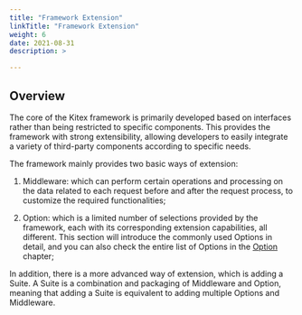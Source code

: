```yaml
---
title: "Framework Extension"
linkTitle: "Framework Extension"
weight: 6
date: 2021-08-31
description: >

---
```


## Overview

The core of the Kitex framework is primarily developed based on interfaces rather than being restricted to specific components. This provides the framework with strong extensibility, allowing developers to easily integrate a variety of third-party components according to specific needs.

The framework mainly provides two basic ways of extension:

1. Middleware: which can perform certain operations and processing on the data related to each request before and after the request process, to customize the required functionalities;

2. Option: which is a limited number of selections provided by the framework, each with its corresponding extension capabilities, all different. This section will introduce the commonly used Options in detail, and you can also check the entire list of Options in the [Option](/docs/kitex/tutorials/options/) chapter;

In addition, there is a more advanced way of extension, which is adding a Suite. A Suite is a combination and packaging of Middleware and Option, meaning that adding a Suite is equivalent to adding multiple Options and Middleware.
